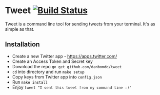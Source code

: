 # Tweet [![Build Status](https://travis-ci.org/danbondd/tweet.svg?branch=master)](https://travis-ci.org/danbondd/tweet)

Tweet is a command line tool for sending tweets from your terminal. It's as simple as that.

## Installation

* Create a new Twitter app - https://apps.twitter.com/
* Create an Access Token and Secret key
* Download the repo `go get github.com/danbondd/tweet`
* `cd` into directory and run `make setup`
* Copy keys from Twitter app into `config.json`
* Run `make install`
* Enjoy `tweet "I sent this tweet from my command line :)"`
